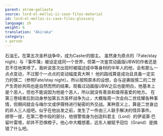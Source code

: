 ```yaml
---
parent: atram-galiasta
source: lord-el-melloi-ii-case-files-material
id: lord-el-melloi-ii-case-files-glossary
language: zh
weight: 6
translation: "Akiraka"
category:
- person
---
```


石油王。在第五次圣杯战争中，成为Caster的御主。
虽然身为原点的『Fate/stay night』与『事件簿』被设定成同一个世界，但第一次鉴赏动画版UBW的作者还是忍不住地笑喷了。我听说首次出现时被描述成中等身材的中年人的他，会有那么一点点变动，不过那个一点点的变动幅度真大啊！
他的路线算是成功且具备一定实力的慎二（参照Fate/stay night）。所以按照原本的设想，会与逆袭版慎二的二世产生奇妙共鸣也是自然而然的结果。观看过动画版UBW之后也能明白，他基本上是个恶人，但也不能说因为他是个恶人，所以就没有善良和值得喜爱的地方。
在第三卷结束后到动身参加第五次圣杯战争为止，大概每周一次会向二世炫耀各种事情，但期间就会与梅尔文或伊薇特进行秘密的外交战。某种意义上，算是二世身边的非人三人组吧。似乎在他出发之前，发生了一件由三人联手解决的怪异事件。
顺带一提，在第二卷中段的部分，他很警惕身为创造科君主（Lord）的伊诺莱·巴留叶雷塔，却并不恐惧橙子。他心中大概想着，远东人被赋予冠位（Grand）是搞错了什么吧。
